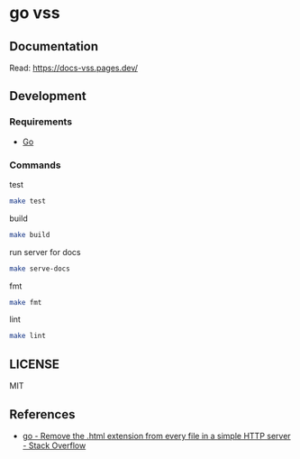 # go vss

## Documentation

Read: https://docs-vss.pages.dev/

## Development

### Requirements

- [Go](https://go.dev)

### Commands

test
```bash
make test
```

build
```bash
make build
```

run server for docs
```bash
make serve-docs
```

fmt
```bash
make fmt
```

lint
```bash
make lint
```

## LICENSE

MIT

## References

- [go - Remove the .html extension from every file in a simple HTTP server - Stack Overflow](https://stackoverflow.com/questions/57281010/remove-the-html-extension-from-every-file-in-a-simple-http-server)
